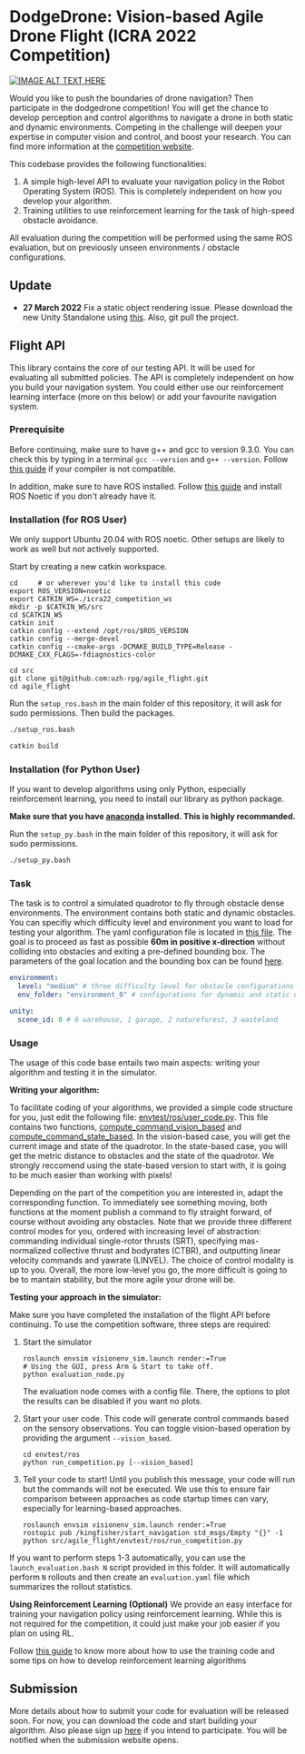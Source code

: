 # DodgeDrone: Vision-based Agile Drone Flight (ICRA 2022 Competition)

[![IMAGE ALT TEXT HERE](docs/imgs/video.png)](https://youtu.be/LSu25NH6fW0)


Would you like to push the boundaries of drone navigation? Then participate in the dodgedrone competition!
You will get the chance to develop perception and control algorithms to navigate a drone in both static and dynamic environments. Competing in the challenge will deepen your expertise in computer vision and control, and boost your research.
You can find more information at the [competition website](https://uzh-rpg.github.io/icra2022-dodgedrone/).

This codebase provides the following functionalities:

1. A simple high-level API to evaluate your navigation policy in the Robot Operating System (ROS). This is completely independent on how you develop your algorithm.
2. Training utilities to use reinforcement learning for the task of high-speed obstacle avoidance.

All evaluation during the competition will be performed using the same ROS evaluation, but on previously unseen environments / obstacle configurations.

## Update

- **27 March 2022** Fix a static object rendering issue. Please download the new Unity Standalone using [this](https://github.com/uzh-rpg/agile_flight/blob/main/setup_py.bash#L32-L39). Also, git pull the project.

## Flight API

This library contains the core of our testing API. It will be used for evaluating all submitted policies. The API is completely independent on how you build your navigation system. You could either use our reinforcement learning interface (more on this below) or add your favourite navigation system.

### Prerequisite

Before continuing, make sure to have g++ and gcc to version 9.3.0. You can check this by typing in a terminal `gcc --version` and `g++ --version`. Follow [this guide](https://linuxize.com/post/how-to-install-gcc-compiler-on-ubuntu-18-04/) if your compiler is not compatible.

In addition, make sure to have ROS installed. Follow [this guide](http://wiki.ros.org/noetic/Installation/Ubuntu) and install ROS Noetic if you don't already have it.

### Installation (for ROS User)

We only support Ubuntu 20.04 with ROS noetic. Other setups are likely to work as well but not actively supported.

Start by creating a new catkin workspace.

```
cd     # or wherever you'd like to install this code
export ROS_VERSION=noetic
export CATKIN_WS=./icra22_competition_ws
mkdir -p $CATKIN_WS/src
cd $CATKIN_WS
catkin init
catkin config --extend /opt/ros/$ROS_VERSION
catkin config --merge-devel
catkin config --cmake-args -DCMAKE_BUILD_TYPE=Release -DCMAKE_CXX_FLAGS=-fdiagnostics-color

cd src
git clone git@github.com:uzh-rpg/agile_flight.git
cd agile_flight
```

Run the `setup_ros.bash` in the main folder of this repository, it will ask for sudo permissions. Then build the packages.

```bash
./setup_ros.bash

catkin build
```

### Installation (for Python User)

If you want to develop algorithms using only Python, especially reinforcement learning, you need to install our library as python package.

**Make sure that you have [anaconda](https://www.anaconda.com/) installed. This is highly recommanded.**

Run the `setup_py.bash` in the main folder of this repository, it will ask for sudo permissions.

```bash
./setup_py.bash
```

### Task  

The task is to control a simulated quadrotor to fly through obstacle dense environments.
The environment contains both static and dynamic obstacles.
You can specifiy which difficulty level and environment you want to load for testing your algorithm.
The yaml configuration file is located in [this file](https://github.com/uzh-rpg/flightmare/blob/dev/version_22/flightpy/configs/vision/config.yaml). 
The goal is to proceed as fast as possible **60m in positive x-direction** without colliding into obstacles and exiting a pre-defined bounding box. 
The parameters of the goal location and the bounding box can be found [here](https://github.com/uzh-rpg/agile_flight/blob/main/envtest/ros/evaluation_config.yaml).

```yaml
environment:
  level: "medium" # three difficulty level for obstacle configurations [easy, medium, hard]
  env_folder: "environment_0" # configurations for dynamic and static obstacles, environment number are between [0 - 100]

unity:
  scene_id: 0 # 0 warehouse, 1 garage, 2 natureforest, 3 wasteland
```

### Usage

The usage of this code base entails two main aspects: writing your algorithm and testing it in the simulator.

**Writing your algorithm:**

To facilitate coding of your algorithms, we provided a simple code structure for you, just edit the following file: [envtest/ros/user_code.py](https://github.com/uzh-rpg/agile_flight/blob/main/envtest/ros/user_code.py).
This file contains two functions, [compute_command_vision_based](https://github.com/uzh-rpg/agile_flight/blob/main/envtest/ros/user_code.py#L8) and [compute_command_state_based](https://github.com/uzh-rpg/agile_flight/blob/main/envtest/ros/user_code.py#L44).
In the vision-based case, you will get the current image and state of the quadrotor. In the state-based case, you will get the metric distance to obstacles and the state of the quadrotor. We strongly reccomend using the state-based version to start with, it is going to be much easier than working with pixels!

Depending on the part of the competition you are interested in, adapt the corresponding function.
To immediately see something moving, both functions at the moment publish a command to fly straight forward, of course without avoiding any obstacles.
Note that we provide three different control modes for you, ordered with increasing level of abstraction: commanding individual single-rotor thrusts (SRT), specifying mas-normalized collective thrust and bodyrates (CTBR), and outputting linear velocity commands and yawrate (LINVEL). The choice of control modality is up to you.
Overall, the more low-level you go, the more difficult is going to be to mantain stability, but the more agile your drone will be.

**Testing your approach in the simulator:**

Make sure you have completed the installation of the flight API before continuing.
To use the competition software, three steps are required:

1. Start the simulator

   ```
   roslaunch envsim visionenv_sim.launch render:=True
   # Using the GUI, press Arm & Start to take off.
   python evaluation_node.py
   ```

   The evaluation node comes with a config file. There, the options to plot the results can be disabled if you want no plots.
2. Start your user code. This code will generate control commands based on the sensory observations. You can toggle vision-based operation by providing the argument `--vision_based`.

   ```
   cd envtest/ros
   python run_competition.py [--vision_based]
   ```

3. Tell your code to start! Until you publish this message, your code will run but the commands will not be executed. We use this to ensure fair comparison between approaches as code startup times can vary, especially for learning-based approaches.

   ```
   roslaunch envsim visionenv_sim.launch render:=True
   rostopic pub /kingfisher/start_navigation std_msgs/Empty "{}" -1
   python src/agile_flight/envtest/ros/run_competition.py
   ```

If you want to perform steps 1-3 automatically, you can use the `launch_evaluation.bash N` script provided in this folder. It will automatically perform `N` rollouts and then create an `evaluation.yaml` file which summarizes the rollout statistics.

**Using Reinforcement Learning (Optional)**
We provide an easy interface for training your navigation policy using reinforcement learning. While this is not required for the competition, it could just make your job easier if you plan on using RL.

Follow [this guide](/envtest/python/README.md) to know more about how to use the training code and some tips on how to develop reinforcement learning algorithms

## Submission

More details about how to submit your code for evaluation will be released soon. For now, you can download the code and start building your algorithm.  Also please sign up [here](https://forms.gle/xMQ6qMP1i7e1qdZy8) if you intend to participate. You will be notified when the submission website opens.
